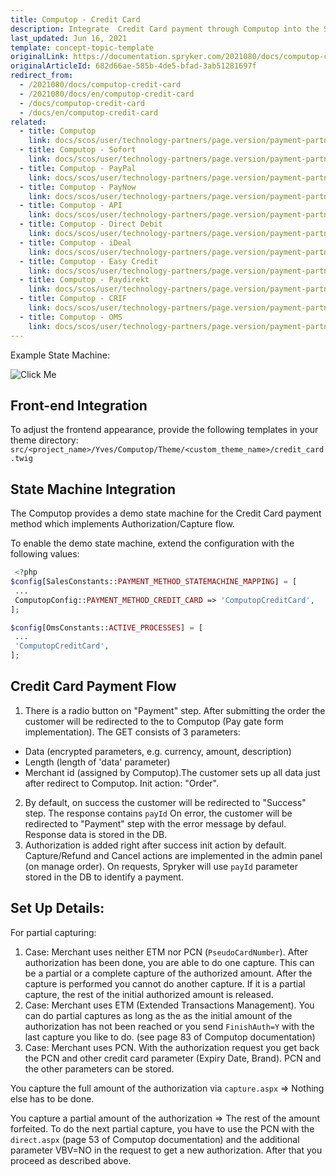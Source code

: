 ```yaml
---
title: Computop - Credit Card
description: Integrate  Credit Card payment through Computop into the Spryker-based shop.
last_updated: Jun 16, 2021
template: concept-topic-template
originalLink: https://documentation.spryker.com/2021080/docs/computop-credit-card
originalArticleId: 682d66ae-585b-4de5-bfad-3ab51281697f
redirect_from:
  - /2021080/docs/computop-credit-card
  - /2021080/docs/en/computop-credit-card
  - /docs/computop-credit-card
  - /docs/en/computop-credit-card
related:
  - title: Computop
    link: docs/scos/user/technology-partners/page.version/payment-partners/computop/computop.html
  - title: Computop - Sofort
    link: docs/scos/user/technology-partners/page.version/payment-partners/computop/computop-payment-methods/computop-sofort.html
  - title: Computop - PayPal
    link: docs/scos/user/technology-partners/page.version/payment-partners/computop/computop-payment-methods/computop-paypal.html
  - title: Computop - PayNow
    link: docs/scos/user/technology-partners/page.version/payment-partners/computop/computop-payment-methods/computop-paynow.html
  - title: Computop - API
    link: docs/scos/user/technology-partners/page.version/payment-partners/computop/technical-details-and-howtos/computop-api.html
  - title: Computop - Direct Debit
    link: docs/scos/user/technology-partners/page.version/payment-partners/computop/computop-payment-methods/computop-direct-debit.html
  - title: Computop - iDeal
    link: docs/scos/user/technology-partners/page.version/payment-partners/computop/computop-payment-methods/computop-ideal.html
  - title: Computop - Easy Credit
    link: docs/scos/user/technology-partners/page.version/payment-partners/computop/computop-payment-methods/computop-easy-credit.html
  - title: Computop - Paydirekt
    link: docs/scos/user/technology-partners/page.version/payment-partners/computop/computop-payment-methods/computop-paydirekt.html
  - title: Computop - CRIF
    link: docs/scos/user/technology-partners/page.version/payment-partners/computop/computop-payment-methods/computop-crif.html
  - title: Computop - OMS
    link: docs/scos/user/technology-partners/page.version/payment-partners/computop/technical-details-and-howtos/computop-oms.html
---
```


Example State Machine:

![Click Me](https://spryker.s3.eu-central-1.amazonaws.com/docs/Technology+Partners/Payment+Partners/Computop/computop-credit-card-flow-example.png)

## Front-end Integration

To adjust the frontend appearance, provide the following templates in your theme directory:
`src/<project_name>/Yves/Computop/Theme/<custom_theme_name>/credit_card.twig`

## State Machine Integration

The Computop provides a demo state machine for the Credit Card payment method which implements Authorization/Capture flow.

To enable the demo state machine, extend the configuration with the following values:

```php
 <?php
$config[SalesConstants::PAYMENT_METHOD_STATEMACHINE_MAPPING] = [
 ...
 ComputopConfig::PAYMENT_METHOD_CREDIT_CARD => 'ComputopCreditCard',
];

$config[OmsConstants::ACTIVE_PROCESSES] = [
 ...
 'ComputopCreditCard',
];
```

## Credit Card Payment Flow

1. There is a radio button on "Payment" step. After submitting the order the customer will be redirected to the to Computop (Pay gate form implementation). The GET consists of 3 parameters:
  - Data (encrypted parameters, e.g. currency, amount, description)
  - Length (length of 'data' parameter)
  - Merchant id (assigned by Computop).The customer sets up all data just after redirect to Computop.
         Init action: "Order".
2. By default, on success the customer  will be redirected to "Success" step. The response contains `payId` On error, the customer will be redirected to "Payment" step with the error message by defaul.  Response data is stored in the DB.
3. Authorization is added  right after success init action by default. Capture/Refund and Cancel actions are implemented in the admin panel (on manage order).  On requests, Spryker will use `payId` parameter stored in the DB to identify a payment.

## Set Up Details:

For partial capturing:

1. Case: Merchant uses neither ETM nor PCN (`PseudoCardNumber`). After authorization has been done, you are able to do one capture. This can be a partial or a complete capture of the authorized amount. After the capture is performed you cannot do another capture. If it is a partial capture, the rest of the initial authorized amount is released.
2. Case: Merchant uses ETM (Extended Transactions Management). You can do partial captures as long as the as the initial amount of the authorization has not been reached or you send `FinishAuth=Y` with the last capture you like to do. (see page 83 of Computop documentation)
3. Case: Merchant uses PCN. With the authorization request you get back the PCN and other credit card parameter (Expiry Date, Brand). PCN and the other parameters can be stored.

You capture the full amount of the authorization via `capture.aspx` => Nothing else has to be done.

You capture a partial amount of the authorization => The rest of the amount forfeited. To do the next partial capture, you have to use the PCN with the `direct.aspx` (page 53  of Computop documentation) and the additional parameter VBV=NO in the request to get a new authorization. After that you proceed as described above.
